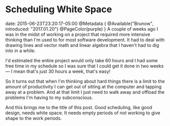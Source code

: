 # Scheduling White Space
date: 2015-06-23T23:20:17-05:00
@Metadata {
  @Available("Brunow", introduced: "2017.01.20")
  @PageColor(purple)
}
A couple of weeks ago I was in the midst of working on a project that required more intensive thinking than I'm used to for most software development. It had to deal with drawing lines and vector math and linear algebra that I haven't had to dig into in a while.

I'd estimated the entire project would only take 60 hours and I had some free time in my schedule so I was sure that I could get it done in two weeks &mdash; I mean that's just 30 hours a week, that's easy!

So it turns out that when I'm thinking about hard things there is a limit to the amount of productivity I can get out of sitting at the computer and tapping away at a problem. And at that limit I just need to walk away and offload the problems I'm having to my subconscious.

And this brings me to the title of this post. Good scheduling, like good design, needs white space. It needs empty periods of not working to give shape to the work periods.
